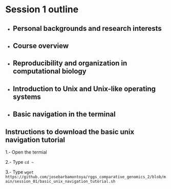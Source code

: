 # Session 1 outline

* ## Personal backgrounds and research interests

* ## Course overview

* ## Reproducibility and organization in computational biology

* ## Introduction to Unix and Unix-like operating systems

* ## Basic navigation in the terminal

## Instructions to download the basic unix navigation tutorial
1.- Open the termial
  
2.- Type `cd ~`
  
3.- Type `wget https://github.com/josebarbamontoya/rggs_comparative_genomics_2/blob/main/session_01/basic_unix_navigation_tutorial.sh`
